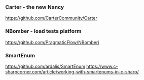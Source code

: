 ### Carter - the new Nancy

https://github.com/CarterCommunity/Carter


### NBomber - load tests platform

https://github.com/PragmaticFlow/NBomberi

### SmartEnum

https://github.com/ardalis/SmartEnum
https://www.c-sharpcorner.com/article/working-with-smartenums-in-c-sharp/
